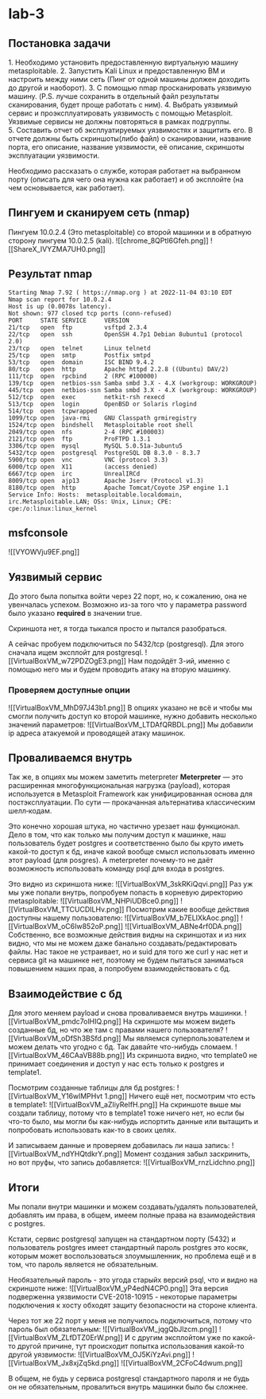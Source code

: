 # lab-3
## Постановка задачи
1. Необходимо установить предоставленную виртуальную машину metasploitable.
2. Запустить Kali Linux и предоставленную ВМ и настроить между ними сеть (Пинг от одной машины должен доходить до другой и наоборот).
3. С помощью nmap просканировать уязвимую машину. (P.S. лучше сохранить в отдельный файл результаты сканирования, будет проще работать с ним).
4. Выбрать уязвимый сервис и проэксплуатировать уязвимость с помощью Metasploit. Уязвимые сервисы не должны повторяться в рамках подгруппы.
5. Составить отчет об эксплуатируемых уязвимостях и защитить его. В отчете должны быть скриншоты(либо файл) о сканировании, название порта, его описание, название уязвимости, её описание, скриншоты эксплуатации уязвимости.

Необходимо рассказать о службе, которая работает на выбранном порту (описать для чего она нужна как работает) и об эксплойте (на чем основывается, как работает).

## Пингуем и сканируем сеть (nmap)
Пингуем 10.0.2.4 (Это metasploitable) со второй машинки и в обратную сторону пингуем 10.0.2.5 (kali).
![[chrome_8QPtI6Gfeh.png]]
![[ShareX_IVYZMA7UH0.png]]
## Результат nmap
```
Starting Nmap 7.92 ( https://nmap.org ) at 2022-11-04 03:10 EDT
Nmap scan report for 10.0.2.4
Host is up (0.0078s latency).
Not shown: 977 closed tcp ports (conn-refused)
PORT     STATE SERVICE     VERSION
21/tcp   open  ftp         vsftpd 2.3.4
22/tcp   open  ssh         OpenSSH 4.7p1 Debian 8ubuntu1 (protocol 2.0)
23/tcp   open  telnet      Linux telnetd
25/tcp   open  smtp        Postfix smtpd
53/tcp   open  domain      ISC BIND 9.4.2
80/tcp   open  http        Apache httpd 2.2.8 ((Ubuntu) DAV/2)
111/tcp  open  rpcbind     2 (RPC #100000)
139/tcp  open  netbios-ssn Samba smbd 3.X - 4.X (workgroup: WORKGROUP)
445/tcp  open  netbios-ssn Samba smbd 3.X - 4.X (workgroup: WORKGROUP)
512/tcp  open  exec        netkit-rsh rexecd
513/tcp  open  login       OpenBSD or Solaris rlogind
514/tcp  open  tcpwrapped
1099/tcp open  java-rmi    GNU Classpath grmiregistry
1524/tcp open  bindshell   Metasploitable root shell
2049/tcp open  nfs         2-4 (RPC #100003)
2121/tcp open  ftp         ProFTPD 1.3.1
3306/tcp open  mysql       MySQL 5.0.51a-3ubuntu5
5432/tcp open  postgresql  PostgreSQL DB 8.3.0 - 8.3.7
5900/tcp open  vnc         VNC (protocol 3.3)
6000/tcp open  X11         (access denied)
6667/tcp open  irc         UnrealIRCd
8009/tcp open  ajp13       Apache Jserv (Protocol v1.3)
8180/tcp open  http        Apache Tomcat/Coyote JSP engine 1.1
Service Info: Hosts:  metasploitable.localdomain, irc.Metasploitable.LAN; OSs: Unix, Linux; CPE: cpe:/o:linux:linux_kernel
```
## msfconsole
![[VYOWVju9EF.png]]

## Уязвимый сервис
До этого была попытка войти через 22 порт, но, к сожалению, она не увенчалась успехом. Возможно из-за того что у параметра password было указано **required** в значении true.

Скриншота нет, я тогда тыкался просто и пытался разобраться.

А сейчас пробуем подключиться по 5432/tcp (postgresql). 
Для этого сначала ищем эксплойт для postgresql.
![[VirtualBoxVM_w72PDZOgE3.png]]
Нам подойдёт 3-ий, именно с помощью него мы и будем проводить атаку на вторую машинку.

### Проверяем доступные опции
![[VirtualBoxVM_MhD97J43b1.png]]
В опциях указано не всё и чтобы мы смогли получить доступ ко второй машинке, нужно добавить несколько значений параметров:
![[VirtualBoxVM_LTDAfQRBDL.png]]
Мы добавили ip адреса атакуемой и проводящей атаку машинок.

## Проваливаемся внутрь
Так же, в опциях мы можем заметить meterpreter
**Meterpreter** — это расширенная многофункциональная нагрузка (payload), которая используется в Metasploit Framework как унифицированная основа для постэксплуатации. По сути — прокачанная альтернатива классическим шелл‑кодам.

Это конечно хорошая штука, но частично урезает наш функционал. Дело в том, что как только мы получим доступ к машинке, наш пользователь будет postgres и соответственно было бы круто иметь какой-то доступ к бд, иначе какой вообще смысл использовать именно этот payload (для posgres). А meterpreter почему-то не даёт возможность использовать команду psql для входа в postgres. 

Это видно из скриншота ниже:
![[VirtualBoxVM_3skRKiQqvi.png]]
Раз уж мы уже попали внутрь, попробуем попасть в корневую директорию metasploitable:
![[VirtualBoxVM_NHPiUDBce0.png]]
![[VirtualBoxVM_TTCUCDILHv.png]]
Посмотрим какие вообще действия доступны нашему пользователю:
![[VirtualBoxVM_b7ELIXkAoc.png]]
![[VirtualBoxVM_oC6Iw852oP.png]]
![[VirtualBoxVM_ABNe4rf0DA.png]]
Собственно, все возможные действия видны на скриншотах и из них видно, что мы не можем даже банально создавать/редактировать файлы. Нас такое не устраивает, но и suid для того же curl у нас нет и сервиса git на машинке нет, поэтому не будем пытаться заниматься повышением наших прав, а попробуем взаимодействовать с бд.
## Взаимодействие с бд
Для этого меняем payload и снова проваливаемся внутрь машинки.
![[VirtualBoxVM_pmdc7olHIQ.png]]
На скриншоте мы можем видеть созданные бд, но что же там с правами нашего пользователя?
![[VirtualBoxVM_oDfSh3BSfd.png]]
Мы являемся суперпользователем и можем делать что угодно с бд. Так давайте что-нибудь сломаем.
![[VirtualBoxVM_46CAaVB88b.png]]
Из скриншота видно, что template0 не принимает соединения и доступ у нас есть только к postgres и template1. 

Посмотрим созданные таблицы для бд postgres:
![[VirtualBoxVM_Y16wlMPHvt 1.png]]
Ничего ещё нет, посмотрим что есть в template1:
![[VirtualBoxVM_aZIiyReIfH.png]]
На скриншоте выше мы создали таблицу, потому что в template1 тоже ничего нет, но если бы что-то было, мы могли бы как-нибудь испортить данные или вытащить и попробовать использовать как-то в своих целях.

И записываем данные и проверяем добавилась ли наша запись:
![[VirtualBoxVM_ndYHQtdkrY.png]]
Момент создания забыл заскринить, но вот пруфы, что запись добавляется:
![[VirtualBoxVM_rnzLidchno.png]]

## Итоги
Мы попали внутри машинки и можем создавать/удалять пользователей, добавлять им права, в общем, имеем полные права на взаимодействия с postgres.

Кстати, сервис postgresql запущен на стандартном порту (5432) и пользователь postgres имеет стандартный пароль postgres это косяк, которым может воспользоваться злоумышленник, но проблема ещё и в том, что пароль является не обязательным.

Необязательный пароль - это угода старыйх версий psql, что и видно на скриншоте ниже:
![[VirtualBoxVM_yP4edN4CP0.png]]
Эта версия подверженна уязвимости CVE-2018-10915 - некоторые параметры подключения к хосту обходят защиту безопасности на стороне клиента.

Через тот же 22 порт у меня не получилось подключиться, потому что пароль был обязательным:
![[VirtualBoxVM_jqgQbJlzcm.png]]
![[VirtualBoxVM_ZLfDTZ0ErW.png]]
И с другим эксплойтом уже по какой-то другой причине, тут происходит попытка использования какой-то другой уязвимости:
![[VirtualBoxVM_OJ5KiYzAvi.png]]
![[VirtualBoxVM_Jx8xjZq5kd.png]]
![[VirtualBoxVM_2CFoC4dwum.png]]

В общем, не будь у сервиса postgresql стандартного пароля и не будь он не обязательным, провалиться внутрь машинки было бы сложнее.